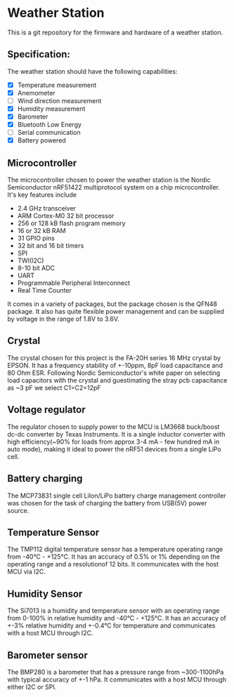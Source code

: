 Weather Station
======

This is a git repository for the firmware and hardware of a weather station.

Specification:
----

The weather station should have the following capabilities:

- [x] Temperature measurement
- [x] Anemometer
- [ ] Wind direction measurement
- [x] Humidity measurement
- [x] Barometer 
- [x] Bluetooth Low Energy
- [ ] Serial communication
- [x] Battery powered

## Microcontroller

The microcontroller chosen to power the weather station is the Nordic
Semiconductor nRF51422 multiprotocol system on a chip microcontroller. It's key
features include

- 2.4 GHz transceiver
- ARM Cortex-M0 32 bit processor
- 256 or 128 kB flash program memory
- 16 or 32 kB RAM
- 31 GPIO pins
- 32 bit and 16 bit timers
- SPI
- TWI(I2C)
- 8-10 bit ADC
- UART
- Programmable Peripheral Interconnect
- Real Time Counter

It comes in a variety of packages, but the package chosen is the QFN48 package.
It also has quite flexible power management and can be supplied by voltage in
the range of 1.8V to 3.6V.

## Crystal

The crystal chosen for this project is the FA-20H series 16 MHz crystal by
EPSON. It has a frequency stability of +-10ppm, 8pF load capacitance and 80 Ohm
ESR. Following Nordic Semiconductor's white paper on selecting load capacitors
with the crystal and guestimating the stray pcb capacitance as ~3 pF we select C1=C2=12pF


## Voltage regulator

The regulator chosen to supply power to the MCU is LM3668 buck/boost dc-dc
converter by Texas Instruments. It is a single inductor converter with high
efficiency(~90% for loads from approx 3-4 mA - few hundred mA in auto mode),
making it ideal to power the nRF51 devices from a single LiPo cell.

## Battery charging

The MCP73831 single cell LiIon/LiPo battery charge management controller was
chosen for the task of charging the battery from USB(5V) power source.


## Temperature Sensor

The TMP112 digital temperature sensor has a temperature operating range from
-40°C - +125°C. It has an accuracy of 0.5% or 1% depending on the operating
range and a resolutionof 12 bits. It communicates with the host MCU via I2C.


## Humidity Sensor

The Si7013 is a humidity and temperature sensor with an operating range from
0-100% in relative humidity and -40°C - +125°C. It has an accuracy of +-3%
relative humidity and +-0.4°C for temperature and communicates with a host MCU
through I2C. 

## Barometer sensor

The BMP280 is a barometer that has a pressure range from ~300-1100hPa with
typical accuracy of +-1 hPa. It communicates with a host MCU through either I2C
or SPI.
